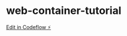# web-container-tutorial

[Edit in Codeflow ⚡️](https://stackblitz.com/~/github.com/manta0228/web-container-tutorial)